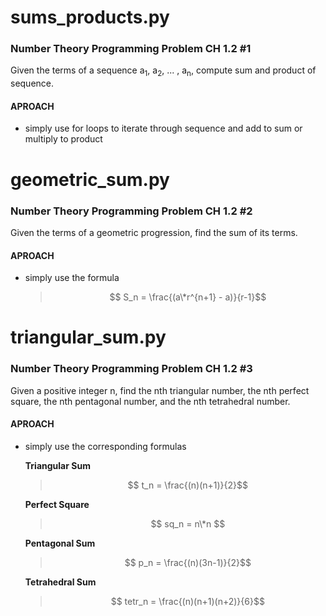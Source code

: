 # sums_products.py

### Number Theory Programming Problem CH 1.2 #1

Given the terms of a sequence a<sub>1</sub>, a<sub>2</sub>, ... , a<sub>n</sub>, compute sum and product of sequence.

#### APROACH

- simply use for loops to iterate through sequence and add to sum or multiply to product

# geometric_sum.py

### Number Theory Programming Problem CH 1.2 #2

Given the terms of a geometric progression, find the sum of its terms.

#### APROACH

- simply use the formula
  > $$ S_n = \frac{(a\*r^{n+1} - a)}{r-1}$$

# triangular_sum.py

### Number Theory Programming Problem CH 1.2 #3

Given a positive integer n, find the nth triangular number, the nth perfect square, the nth
pentagonal number, and the nth tetrahedral number.

#### APROACH

- simply use the corresponding formulas

  **Triangular Sum**

  > $$ t_n = \frac{(n)(n+1)}{2}$$

  **Perfect Square**

  > $$ sq_n = n\*n $$

  **Pentagonal Sum**

  > $$ p_n = \frac{(n)(3n-1)}{2}$$

  **Tetrahedral Sum**

  > $$ tetr_n = \frac{(n)(n+1)(n+2)}{6}$$
